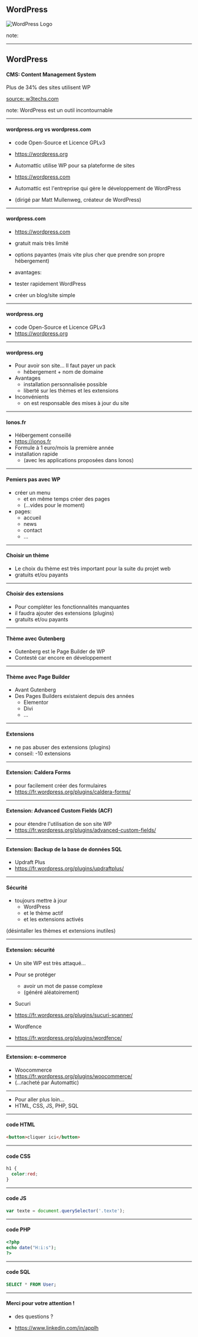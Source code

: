 ## WordPress

![WordPress Logo](https://s.w.org/style/images/about/WordPress-logotype-standard.png)

note:

<!-- .slide: data-transition="zoom" -->

---


## WordPress

#### CMS: Content Management System
Plus de 34% des sites utilisent WP

[source: w3techs.com](https://w3techs.com/technologies/overview/content_management/all)


note:
WordPress est un outil incontournable

<!-- .slide: data-transition="zoom" -->

---

#### wordpress.org vs wordpress.com

* code Open-Source et Licence GPLv3
* https://wordpress.org

* Automattic utilise WP pour sa plateforme de sites 
* https://wordpress.com
* Automattic est l'entreprise qui gère le développement de WordPress
* (dirigé par Matt Mullenweg, créateur de WordPress)

---

#### wordpress.com

* https://wordpress.com
* gratuit mais très limité
* options payantes 
  (mais vite plus cher que prendre son propre hébergement)

* avantages: 
* tester rapidement WordPress
* créer un blog/site simple

---

#### wordpress.org

* code Open-Source et Licence GPLv3
* https://wordpress.org

---

#### wordpress.org

* Pour avoir son site... Il faut payer un pack 
  * hébergement + nom de domaine
* Avantages
  * installation personnalisée possible
  * liberté sur les thèmes et les extensions
* Inconvénients
  * on est responsable des mises à jour du site

---

#### Ionos.fr

* Hébergement conseillé
* https://ionos.fr
* Formule à 1 euro/mois la première année
* installation rapide 
  * (avec les applications proposées dans Ionos)

---

#### Pemiers pas avec WP

* créer un menu 
  * et en même temps créer des pages 
  * (...vides pour le moment)
* pages:
  * accueil
  * news
  * contact
  * ...


---

#### Choisir un thème

* Le choix du thème est très important 
  pour la suite du projet web
* gratuits et/ou payants


---

#### Choisir des extensions

* Pour compléter les fonctionnalités manquantes
* il faudra ajouter des extensions (plugins)
* gratuits et/ou payants

---

#### Thème avec Gutenberg

* Gutenberg est le Page Builder de WP
* Contesté car encore en développement

---

#### Thème avec Page Builder

* Avant Gutenberg
* Des Pages Builders existaient depuis des années
  * Elementor
  * Divi
  * ...

---

#### Extensions

* ne pas abuser des extensions (plugins)
* conseil: -10 extensions

---

#### Extension: Caldera Forms

* pour facilement créer des formulaires
* https://fr.wordpress.org/plugins/caldera-forms/

---

#### Extension: Advanced Custom Fields (ACF)

* pour étendre l'utilisation de son site WP
* https://fr.wordpress.org/plugins/advanced-custom-fields/

---

#### Extension: Backup de la base de données SQL

* Updraft Plus
* https://fr.wordpress.org/plugins/updraftplus/

---

#### Sécurité

* toujours mettre à jour 
  * WordPress 
  * et le thème actif
  * et les extensions activés

(désintaller les thèmes et extensions inutiles)

---

#### Extension: sécurité

* Un site WP est très attaqué...
* Pour se protéger
  * avoir un mot de passe complexe 
  * (généré aléatoirement)
  
* Sucuri
* https://fr.wordpress.org/plugins/sucuri-scanner/
* Wordfence
* https://fr.wordpress.org/plugins/wordfence/

---

#### Extension: e-commerce

* Woocommerce
* https://fr.wordpress.org/plugins/woocommerce/
* (...racheté par Automattic)


---

* Pour aller plus loin...
* HTML, CSS, JS, PHP, SQL

---

#### code HTML

```html
<button>cliquer ici</button>
```

---

#### code CSS

```css
h1 {
  color:red;
}
```

---

#### code JS

```js
var texte = document.querySelector('.texte');
```


---

#### code PHP

```php
<?php
echo date("H:i:s"); 
?>
```

---

#### code SQL

```sql
SELECT * FROM User;
```

---

#### Merci pour votre attention !

* des questions ?

* https://www.linkedin.com/in/applh








